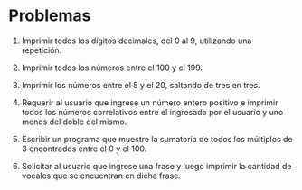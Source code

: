 # Problemas

1) Imprimir todos los dígitos decimales, del 0 al 9, utilizando una repetición.

2) Imprimir todos los números entre el 100 y el 199.

3) Imprimir los números entre el 5 y el 20, saltando de tres en tres.

4) Requerir al usuario que ingrese un número entero positivo e imprimir todos los números correlativos entre el ingresado por el usuario y uno menos del doble del mismo.

5) Escribir un programa que muestre la sumatoria de todos los múltiplos de 3 encontrados entre el 0 y el 100.

6) Solicitar al usuario que ingrese una frase y luego imprimir la cantidad de vocales que se encuentran en dicha frase.
